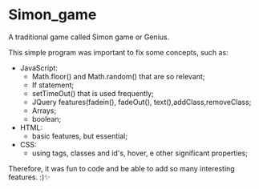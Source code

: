 # Simon_game
A traditional game called Simon game or Genius.

This simple program was important to fix some concepts, such as: 
 * JavaScript:
    * Math.floor() and Math.random() that are so relevant;
    * If statement;
    * setTimeOut() that is used frequently;
    * JQuery features(fadein(), fadeOut(), text(),addClass,removeClass;
    * Arrays;
    * boolean;
 * HTML:
    * basic features, but essential;
 * CSS:
    * using tags, classes and id's, hover, e other significant properties;
    
    
 Therefore, it was fun to code and be able to add so many interesting features. :)✨    
   
    
    
